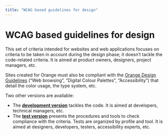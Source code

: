 ```yaml
---
title: "WCAG based guidelines for design"
---
```


# WCAG based guidelines for design

This set of criteria intended for websites and web applications focuses on criteria to be taken in account during the design phase; it doesn’t tackle the code-related criteria. It is aimed at product owners, designers, project managers, etc.

Sites created for Orange must also be compliant with the [Orange Design Guidelines](https://design.orange.com/guidelines/) (“Web browsing”, “Digital Colour Palettes”, “Accessibility”) that detail the color usage, the type system, etc.

Two other versions are available:
- The **[development version](/en/web/develop/)** tackles the code. It is aimed at developers, technical managers, etc.
- The **[test version](/en/web/test/)** presents the procedures and tools to check compliance with the criteria. Tests are organized by profile and tool. It is aimed at designers, developers, testers, accessibility experts, etc.


